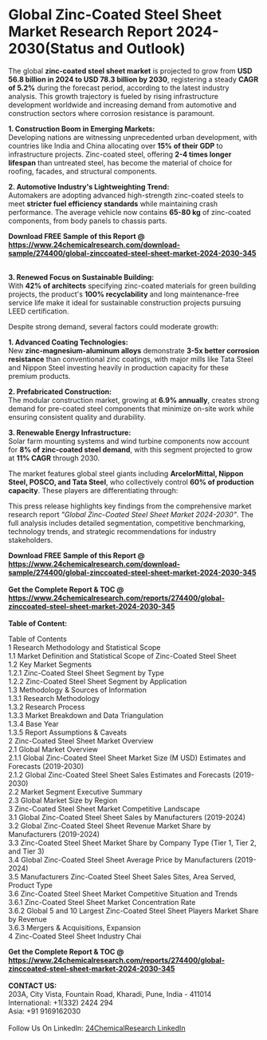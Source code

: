 <h1>Global Zinc-Coated Steel Sheet Market Research Report 2024-2030(Status and Outlook)</h1><p>The global <strong>zinc-coated steel sheet market</strong> is projected to grow from <strong>USD 56.8 billion in 2024 to USD 78.3 billion by 2030</strong>, registering a steady <strong>CAGR of 5.2%</strong> during the forecast period, according to the latest industry analysis. This growth trajectory is fueled by rising infrastructure development worldwide and increasing demand from automotive and construction sectors where corrosion resistance is paramount.</p><p><strong>1. Construction Boom in Emerging Markets:</strong><br>
Developing nations are witnessing unprecedented urban development, with countries like India and China allocating over <strong>15% of their GDP</strong> to infrastructure projects. Zinc-coated steel, offering <strong>2-4 times longer lifespan</strong> than untreated steel, has become the material of choice for roofing, facades, and structural components.</p><p><strong>2. Automotive Industry's Lightweighting Trend:</strong><br>
Automakers are adopting advanced high-strength zinc-coated steels to meet <strong>stricter fuel efficiency standards</strong> while maintaining crash performance. The average vehicle now contains <strong>65-80 kg</strong> of zinc-coated components, from body panels to chassis parts.</p><div><b>Download FREE Sample of this Report @ 
            <a href="https://www.24chemicalresearch.com/download-sample/274400/global-zinccoated-steel-sheet-market-2024-2030-345">
            https://www.24chemicalresearch.com/download-sample/274400/global-zinccoated-steel-sheet-market-2024-2030-345</a></b></div><br><p><strong>3. Renewed Focus on Sustainable Building:</strong><br>
With <strong>42% of architects</strong> specifying zinc-coated materials for green building projects, the product's <strong>100% recyclability</strong> and long maintenance-free service life make it ideal for sustainable construction projects pursuing LEED certification.</p><p>Despite strong demand, several factors could moderate growth:</p><p><strong>1. Advanced Coating Technologies:</strong><br>
New <strong>zinc-magnesium-aluminum alloys</strong> demonstrate <strong>3-5x better corrosion resistance</strong> than conventional zinc coatings, with major mills like Tata Steel and Nippon Steel investing heavily in production capacity for these premium products.</p><p><strong>2. Prefabricated Construction:</strong><br>
The modular construction market, growing at <strong>6.9% annually</strong>, creates strong demand for pre-coated steel components that minimize on-site work while ensuring consistent quality and durability.</p><p><strong>3. Renewable Energy Infrastructure:</strong><br>
Solar farm mounting systems and wind turbine components now account for <strong>8% of zinc-coated steel demand</strong>, with this segment projected to grow at <strong>11% CAGR</strong> through 2030.</p><p>The market features global steel giants including <strong>ArcelorMittal, Nippon Steel, POSCO, and Tata Steel</strong>, who collectively control <strong>60% of production capacity</strong>. These players are differentiating through:</p><p>This press release highlights key findings from the comprehensive market research report <em>"Global Zinc-Coated Steel Sheet Market 2024-2030"</em>. The full analysis includes detailed segmentation, competitive benchmarking, technology trends, and strategic recommendations for industry stakeholders.</p><div><b>Download FREE Sample of this Report @ 
            <a href="https://www.24chemicalresearch.com/download-sample/274400/global-zinccoated-steel-sheet-market-2024-2030-345">
            https://www.24chemicalresearch.com/download-sample/274400/global-zinccoated-steel-sheet-market-2024-2030-345</a></b></div><br><div><b>Get the Complete Report & TOC @ 
            <a href="https://www.24chemicalresearch.com/reports/274400/global-zinccoated-steel-sheet-market-2024-2030-345">
            https://www.24chemicalresearch.com/reports/274400/global-zinccoated-steel-sheet-market-2024-2030-345</a></b></div><br>
            <b>Table of Content:</b><p>Table of Contents<br />
1 Research Methodology and Statistical Scope<br />
1.1 Market Definition and Statistical Scope of Zinc-Coated Steel Sheet<br />
1.2 Key Market Segments<br />
1.2.1 Zinc-Coated Steel Sheet Segment by Type<br />
1.2.2 Zinc-Coated Steel Sheet Segment by Application<br />
1.3 Methodology & Sources of Information<br />
1.3.1 Research Methodology<br />
1.3.2 Research Process<br />
1.3.3 Market Breakdown and Data Triangulation<br />
1.3.4 Base Year<br />
1.3.5 Report Assumptions & Caveats<br />
2 Zinc-Coated Steel Sheet Market Overview<br />
2.1 Global Market Overview<br />
2.1.1 Global Zinc-Coated Steel Sheet Market Size (M USD) Estimates and Forecasts (2019-2030)<br />
2.1.2 Global Zinc-Coated Steel Sheet Sales Estimates and Forecasts (2019-2030)<br />
2.2 Market Segment Executive Summary<br />
2.3 Global Market Size by Region<br />
3 Zinc-Coated Steel Sheet Market Competitive Landscape<br />
3.1 Global Zinc-Coated Steel Sheet Sales by Manufacturers (2019-2024)<br />
3.2 Global Zinc-Coated Steel Sheet Revenue Market Share by Manufacturers (2019-2024)<br />
3.3 Zinc-Coated Steel Sheet Market Share by Company Type (Tier 1, Tier 2, and Tier 3)<br />
3.4 Global Zinc-Coated Steel Sheet Average Price by Manufacturers (2019-2024)<br />
3.5 Manufacturers Zinc-Coated Steel Sheet Sales Sites, Area Served, Product Type<br />
3.6 Zinc-Coated Steel Sheet Market Competitive Situation and Trends<br />
3.6.1 Zinc-Coated Steel Sheet Market Concentration Rate<br />
3.6.2 Global 5 and 10 Largest Zinc-Coated Steel Sheet Players Market Share by Revenue<br />
3.6.3 Mergers & Acquisitions, Expansion<br />
4 Zinc-Coated Steel Sheet Industry Chai</p><div><b>Get the Complete Report & TOC @ 
            <a href="https://www.24chemicalresearch.com/reports/274400/global-zinccoated-steel-sheet-market-2024-2030-345">
            https://www.24chemicalresearch.com/reports/274400/global-zinccoated-steel-sheet-market-2024-2030-345</a></b></div><br><b>CONTACT US:</b><br>
            203A, City Vista, Fountain Road, Kharadi, Pune, India - 411014<br>
            International: +1(332) 2424 294<br>
            Asia: +91 9169162030 <br><br>
            Follow Us On LinkedIn: <a href="https://www.linkedin.com/company/24chemicalresearch/">24ChemicalResearch LinkedIn</a>